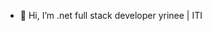 - 👋 Hi, I’m .net full stack developer yrinee | ITI 


<!---
ammarallam322/ammarallam322 is a ✨ special ✨ repository because its `README.md` (this file) appears on your GitHub profile.
You can click the Preview link to take a look at your changes.
--->
